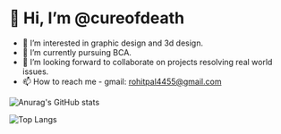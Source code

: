 # 👋 Hi, I’m @cureofdeath

- 👀 I’m interested in graphic design and 3d design.
- 🌱 I’m currently pursuing BCA.
- 💞️ I’m looking forward to collaborate on projects resolving real world issues.
- 📫 How to reach me - gmail: rohitpal4455@gmail.com


![Anurag's GitHub stats](https://github-readme-stats.vercel.app/api?username=cureofdeath&show_icons=true&theme=tokyonight)

![Top Langs](https://github-readme-stats.vercel.app/api/top-langs/?username=cureofdeath&layout=compact&theme=tokyonight)


<!---
cureofdeath/cureofdeath is a ✨ special ✨ repository because its `README.md` (this file) appears on your GitHub profile.
You can click the Preview link to take a look at your changes.
--->
[](trophy(https://github-profile-trophy.vercel.app/?username=cureofdeath&theme=onedark&row=1)(https://github.com/ryo-ma/github-profile-trophy))

